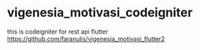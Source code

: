 # vigenesia_motivasi_codeigniter
this is codeigniter for rest api flutter https://github.com/faranulis/vigenesia_motivasi_flutter2
